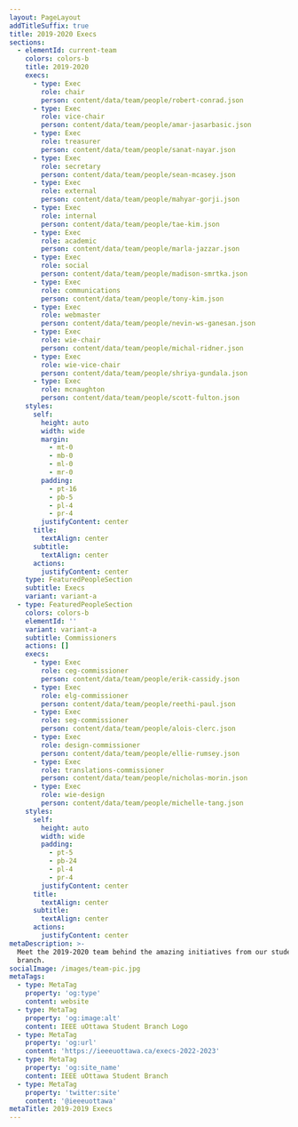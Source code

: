 ```yaml
---
layout: PageLayout
addTitleSuffix: true
title: 2019-2020 Execs
sections:
  - elementId: current-team
    colors: colors-b
    title: 2019-2020
    execs:
      - type: Exec
        role: chair
        person: content/data/team/people/robert-conrad.json
      - type: Exec
        role: vice-chair
        person: content/data/team/people/amar-jasarbasic.json
      - type: Exec
        role: treasurer
        person: content/data/team/people/sanat-nayar.json
      - type: Exec
        role: secretary
        person: content/data/team/people/sean-mcasey.json
      - type: Exec
        role: external
        person: content/data/team/people/mahyar-gorji.json
      - type: Exec
        role: internal
        person: content/data/team/people/tae-kim.json
      - type: Exec
        role: academic
        person: content/data/team/people/marla-jazzar.json
      - type: Exec
        role: social
        person: content/data/team/people/madison-smrtka.json
      - type: Exec
        role: communications
        person: content/data/team/people/tony-kim.json
      - type: Exec
        role: webmaster
        person: content/data/team/people/nevin-ws-ganesan.json
      - type: Exec
        role: wie-chair
        person: content/data/team/people/michal-ridner.json
      - type: Exec
        role: wie-vice-chair
        person: content/data/team/people/shriya-gundala.json
      - type: Exec
        role: mcnaughton
        person: content/data/team/people/scott-fulton.json
    styles:
      self:
        height: auto
        width: wide
        margin:
          - mt-0
          - mb-0
          - ml-0
          - mr-0
        padding:
          - pt-16
          - pb-5
          - pl-4
          - pr-4
        justifyContent: center
      title:
        textAlign: center
      subtitle:
        textAlign: center
      actions:
        justifyContent: center
    type: FeaturedPeopleSection
    subtitle: Execs
    variant: variant-a
  - type: FeaturedPeopleSection
    colors: colors-b
    elementId: ''
    variant: variant-a
    subtitle: Commissioners
    actions: []
    execs:
      - type: Exec
        role: ceg-commissioner
        person: content/data/team/people/erik-cassidy.json
      - type: Exec
        role: elg-commissioner
        person: content/data/team/people/reethi-paul.json
      - type: Exec
        role: seg-commissioner
        person: content/data/team/people/alois-clerc.json
      - type: Exec
        role: design-commissioner
        person: content/data/team/people/ellie-rumsey.json
      - type: Exec
        role: translations-commissioner
        person: content/data/team/people/nicholas-morin.json
      - type: Exec
        role: wie-design
        person: content/data/team/people/michelle-tang.json
    styles:
      self:
        height: auto
        width: wide
        padding:
          - pt-5
          - pb-24
          - pl-4
          - pr-4
        justifyContent: center
      title:
        textAlign: center
      subtitle:
        textAlign: center
      actions:
        justifyContent: center
metaDescription: >-
  Meet the 2019-2020 team behind the amazing initiatives from our student
  branch.
socialImage: /images/team-pic.jpg
metaTags:
  - type: MetaTag
    property: 'og:type'
    content: website
  - type: MetaTag
    property: 'og:image:alt'
    content: IEEE uOttawa Student Branch Logo
  - type: MetaTag
    property: 'og:url'
    content: 'https://ieeeuottawa.ca/execs-2022-2023'
  - type: MetaTag
    property: 'og:site_name'
    content: IEEE uOttawa Student Branch
  - type: MetaTag
    property: 'twitter:site'
    content: '@ieeeuottawa'
metaTitle: 2019-2019 Execs
---
```

